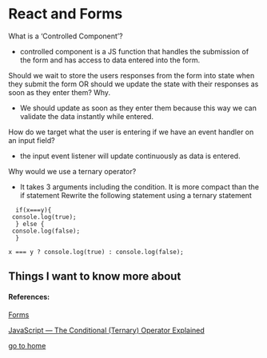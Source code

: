 # React and Forms

What is a ‘Controlled Component’?
  - controlled component is a JS function that handles the submission of the form and has access to data entered into the form.
  
Should we wait to store the users responses from the form into state when they submit the form OR should we update the state with their responses as soon as they enter them? Why.
  - We should update as soon as they enter them because this way we can validate the data instantly while entered.
  
How do we target what the user is entering if we have an event handler on an input field?

  - the input event listener will update continuously as data is entered.

Why would we use a ternary operator?
  - It takes 3 arguments including the condition. It is more compact than the if statement 
Rewrite the following statement using a ternary statement
```
  if(x===y){
 console.log(true);
  } else {
 console.log(false);
  }
  ```
  ```
  x === y ? console.log(true) : console.log(false);

  ```

## Things I want to know more about

#### References:

[Forms](https://reactjs.org/docs/forms.html)

[JavaScript — The Conditional (Ternary) Operator Explained](https://codeburst.io/javascript-the-conditional-ternary-operator-explained-cac7218beeff)


[go to home](README.md)